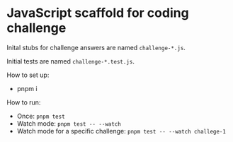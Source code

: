 # JavaScript scaffold for coding challenge

Inital stubs for challenge answers are named `challenge-*.js`.

Initial tests are named `challenge-*.test.js`.

How to set up:
 * pnpm i

How to run:
 * Once: `pnpm test`
 * Watch mode: `pnpm test -- --watch`
 * Watch mode for a specific challenge: `pnpm test -- --watch challege-1`

